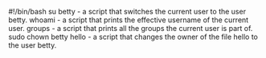 #!/bin/bash
su betty - a script that switches the current user to the user betty.
whoami - a script that prints the effective username of the current user.
groups -  a script that prints all the groups the current user is part of.
sudo chown betty hello - a script that changes the owner of the file hello to the user betty.

